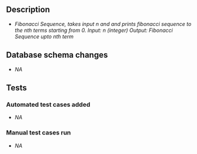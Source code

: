 ## Description
- _Fibonacci Sequence, takes input n and and prints fibonacci sequence to the nth terms starting from 0.
    Input: n (integer)
    Output: Fibonacci Sequence upto nth term_

## Database schema changes
- _NA_

## Tests
### Automated test cases added
- _NA_

### Manual test cases run
- _NA_